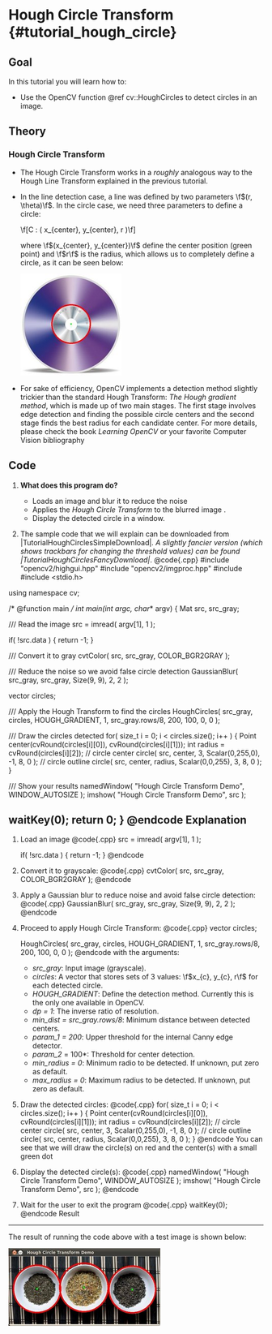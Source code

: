 Hough Circle Transform {#tutorial_hough_circle}
======================

Goal
----

In this tutorial you will learn how to:

-   Use the OpenCV function @ref cv::HoughCircles to detect circles in an image.

Theory
------

### Hough Circle Transform

-   The Hough Circle Transform works in a *roughly* analogous way to the Hough Line Transform
    explained in the previous tutorial.
-   In the line detection case, a line was defined by two parameters \f$(r, \theta)\f$. In the circle
    case, we need three parameters to define a circle:

    \f[C : ( x_{center}, y_{center}, r )\f]

    where \f$(x_{center}, y_{center})\f$ define the center position (green point) and \f$r\f$ is the radius,
    which allows us to completely define a circle, as it can be seen below:

    ![image](images/Hough_Circle_Tutorial_Theory_0.jpg)

-   For sake of efficiency, OpenCV implements a detection method slightly trickier than the standard
    Hough Transform: *The Hough gradient method*, which is made up of two main stages. The first
    stage involves edge detection and finding the possible circle centers and the second stage finds
    the best radius for each candidate center. For more details, please check the book *Learning
    OpenCV* or your favorite Computer Vision bibliography

Code
----

1.  **What does this program do?**
    -   Loads an image and blur it to reduce the noise
    -   Applies the *Hough Circle Transform* to the blurred image .
    -   Display the detected circle in a window.

2.  The sample code that we will explain can be downloaded from
    |TutorialHoughCirclesSimpleDownload|_. A slightly fancier version (which shows trackbars for
    changing the threshold values) can be found |TutorialHoughCirclesFancyDownload|_.
@code{.cpp}
#include "opencv2/highgui.hpp"
#include "opencv2/imgproc.hpp"
#include <iostream>
#include <stdio.h>

using namespace cv;

/* @function main */
int main(int argc, char** argv)
{
  Mat src, src_gray;

  /// Read the image
  src = imread( argv[1], 1 );

  if( !src.data )
    { return -1; }

  /// Convert it to gray
  cvtColor( src, src_gray, COLOR_BGR2GRAY );

  /// Reduce the noise so we avoid false circle detection
  GaussianBlur( src_gray, src_gray, Size(9, 9), 2, 2 );

  vector<Vec3f> circles;

  /// Apply the Hough Transform to find the circles
  HoughCircles( src_gray, circles, HOUGH_GRADIENT, 1, src_gray.rows/8, 200, 100, 0, 0 );

  /// Draw the circles detected
  for( size_t i = 0; i < circles.size(); i++ )
  {
      Point center(cvRound(circles[i][0]), cvRound(circles[i][1]));
      int radius = cvRound(circles[i][2]);
      // circle center
      circle( src, center, 3, Scalar(0,255,0), -1, 8, 0 );
      // circle outline
      circle( src, center, radius, Scalar(0,0,255), 3, 8, 0 );
   }

  /// Show your results
  namedWindow( "Hough Circle Transform Demo", WINDOW_AUTOSIZE );
  imshow( "Hough Circle Transform Demo", src );

  waitKey(0);
  return 0;
}
@endcode
Explanation
-----------

1.  Load an image
    @code{.cpp}
    src = imread( argv[1], 1 );

    if( !src.data )
      { return -1; }
    @endcode
2.  Convert it to grayscale:
    @code{.cpp}
    cvtColor( src, src_gray, COLOR_BGR2GRAY );
    @endcode
3.  Apply a Gaussian blur to reduce noise and avoid false circle detection:
    @code{.cpp}
    GaussianBlur( src_gray, src_gray, Size(9, 9), 2, 2 );
    @endcode
4.  Proceed to apply Hough Circle Transform:
    @code{.cpp}
    vector<Vec3f> circles;

    HoughCircles( src_gray, circles, HOUGH_GRADIENT, 1, src_gray.rows/8, 200, 100, 0, 0 );
    @endcode
    with the arguments:

    -   *src_gray*: Input image (grayscale).
    -   *circles*: A vector that stores sets of 3 values: \f$x_{c}, y_{c}, r\f$ for each detected
        circle.
    -   *HOUGH_GRADIENT*: Define the detection method. Currently this is the only one available in
        OpenCV.
    -   *dp = 1*: The inverse ratio of resolution.
    -   *min_dist = src_gray.rows/8*: Minimum distance between detected centers.
    -   *param_1 = 200*: Upper threshold for the internal Canny edge detector.
    -   *param_2* = 100\*: Threshold for center detection.
    -   *min_radius = 0*: Minimum radio to be detected. If unknown, put zero as default.
    -   *max_radius = 0*: Maximum radius to be detected. If unknown, put zero as default.

5.  Draw the detected circles:
    @code{.cpp}
    for( size_t i = 0; i < circles.size(); i++ )
    {
       Point center(cvRound(circles[i][0]), cvRound(circles[i][1]));
       int radius = cvRound(circles[i][2]);
       // circle center
       circle( src, center, 3, Scalar(0,255,0), -1, 8, 0 );
       // circle outline
       circle( src, center, radius, Scalar(0,0,255), 3, 8, 0 );
     }
    @endcode
    You can see that we will draw the circle(s) on red and the center(s) with a small green dot

6.  Display the detected circle(s):
    @code{.cpp}
    namedWindow( "Hough Circle Transform Demo", WINDOW_AUTOSIZE );
    imshow( "Hough Circle Transform Demo", src );
    @endcode
7.  Wait for the user to exit the program
    @code{.cpp}
    waitKey(0);
    @endcode
Result
------

The result of running the code above with a test image is shown below:

![image](images/Hough_Circle_Tutorial_Result.jpg)

